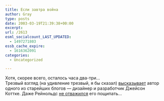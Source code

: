 ```yaml
---
title: Если завтра война
author: Gray
type: posts
date: 2003-03-19T21:39:38+00:00
excerpt:
url: /2613
esml_socialcount_LAST_UPDATED:
  - 1497271803
essb_cache_expire:
  - 1616362091
categories:
  - Uncategorized

---
```








Хотя, скорее всего, осталось часа два-три&#8230;  
Трезвый взгляд (на удивление трезвый, я бы сказал) <a href="http://www.kottke.org/03/03/030318the_war.html" target="_blank">высказывает</a> автор одного из старейших блогов &#8212; дизайнер и разработчик Джейсон Коттке. Даже Рейнольдс <a href="http://www.instapundit.com/archives/008239.php#008239" target="_blank">не отважился</a> его пощипать&#8230;